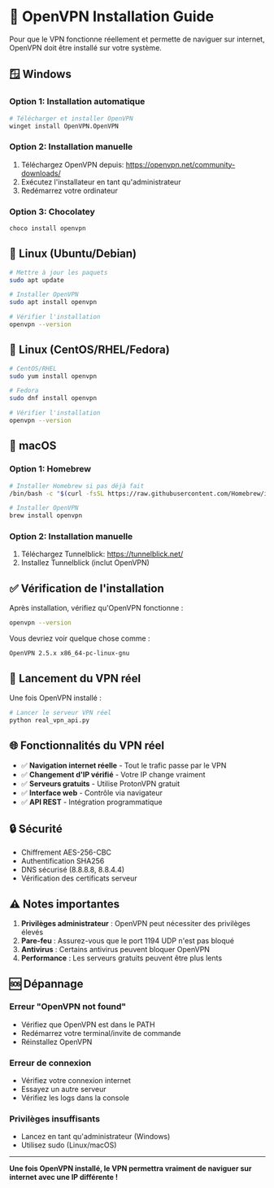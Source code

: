 # 🔧 OpenVPN Installation Guide

Pour que le VPN fonctionne réellement et permette de naviguer sur internet, OpenVPN doit être installé sur votre système.

## 🪟 Windows

### Option 1: Installation automatique
```bash
# Télécharger et installer OpenVPN
winget install OpenVPN.OpenVPN
```

### Option 2: Installation manuelle
1. Téléchargez OpenVPN depuis: https://openvpn.net/community-downloads/
2. Exécutez l'installateur en tant qu'administrateur
3. Redémarrez votre ordinateur

### Option 3: Chocolatey
```bash
choco install openvpn
```

## 🐧 Linux (Ubuntu/Debian)

```bash
# Mettre à jour les paquets
sudo apt update

# Installer OpenVPN
sudo apt install openvpn

# Vérifier l'installation
openvpn --version
```

## 🐧 Linux (CentOS/RHEL/Fedora)

```bash
# CentOS/RHEL
sudo yum install openvpn

# Fedora
sudo dnf install openvpn

# Vérifier l'installation
openvpn --version
```

## 🍎 macOS

### Option 1: Homebrew
```bash
# Installer Homebrew si pas déjà fait
/bin/bash -c "$(curl -fsSL https://raw.githubusercontent.com/Homebrew/install/HEAD/install.sh)"

# Installer OpenVPN
brew install openvpn
```

### Option 2: Installation manuelle
1. Téléchargez Tunnelblick: https://tunnelblick.net/
2. Installez Tunnelblick (inclut OpenVPN)

## ✅ Vérification de l'installation

Après installation, vérifiez qu'OpenVPN fonctionne :

```bash
openvpn --version
```

Vous devriez voir quelque chose comme :
```
OpenVPN 2.5.x x86_64-pc-linux-gnu
```

## 🚀 Lancement du VPN réel

Une fois OpenVPN installé :

```bash
# Lancer le serveur VPN réel
python real_vpn_api.py
```

## 🌐 Fonctionnalités du VPN réel

- ✅ **Navigation internet réelle** - Tout le trafic passe par le VPN
- ✅ **Changement d'IP vérifié** - Votre IP change vraiment
- ✅ **Serveurs gratuits** - Utilise ProtonVPN gratuit
- ✅ **Interface web** - Contrôle via navigateur
- ✅ **API REST** - Intégration programmatique

## 🔒 Sécurité

- Chiffrement AES-256-CBC
- Authentification SHA256
- DNS sécurisé (8.8.8.8, 8.8.4.4)
- Vérification des certificats serveur

## ⚠️ Notes importantes

1. **Privilèges administrateur** : OpenVPN peut nécessiter des privilèges élevés
2. **Pare-feu** : Assurez-vous que le port 1194 UDP n'est pas bloqué
3. **Antivirus** : Certains antivirus peuvent bloquer OpenVPN
4. **Performance** : Les serveurs gratuits peuvent être plus lents

## 🆘 Dépannage

### Erreur "OpenVPN not found"
- Vérifiez que OpenVPN est dans le PATH
- Redémarrez votre terminal/invite de commande
- Réinstallez OpenVPN

### Erreur de connexion
- Vérifiez votre connexion internet
- Essayez un autre serveur
- Vérifiez les logs dans la console

### Privilèges insuffisants
- Lancez en tant qu'administrateur (Windows)
- Utilisez sudo (Linux/macOS)

---

**Une fois OpenVPN installé, le VPN permettra vraiment de naviguer sur internet avec une IP différente !**
